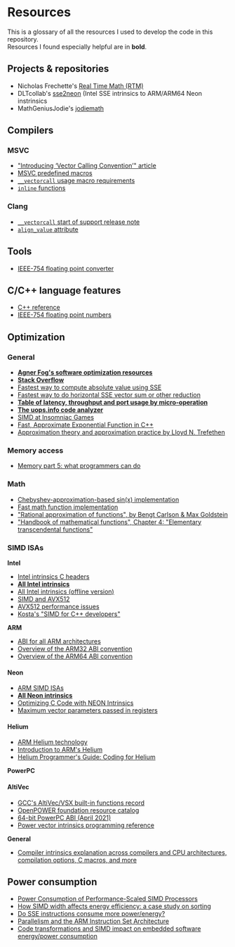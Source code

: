 # Resources
This is a glossary of all the resources I used to develop the code in this repository.  
Resources I found especially helpful are in **bold**.

## Projects & repositories
- Nicholas Frechette's [Real Time Math (RTM)](https://github.com/nfrechette/rtm)
- DLTcollab's [sse2neon](https://github.com/DLTcollab/sse2neon) (Intel SSE intrinsics to ARM/ARM64 Neon instrinsics
- MathGeniusJodie's [jodiemath](https://github.com/MathGeniusJodie/jodiemath)


## Compilers ##
### MSVC
- ["Introducing ‘Vector Calling Convention’" article](https//devblogs.microsoft.com/cppblog/introducing-vector-calling-convention/)
- [MSVC predefined macros](https://docs.microsoft.com/en-us/cpp/preprocessor/predefined-macros?view=msvc-160)
- [`__vectorcall` usage macro requirements](https://github.com/microsoft/STL/blob/9a9820df1a1d3fa84100e3169ff37fdd4fa41759/stl/inc/xstddef#L322)
- [`inline` functions](https://docs.microsoft.com/en-us/cpp/cpp/inline-functions-cpp)

### Clang
- [`__vectorcall` start of support release note](https://releases.llvm.org/3.6.0/tools/clang/docs/ReleaseNotes.html#windows-support)
- [`align_value` attribute](https://clang.llvm.org/docs/AttributeReference.html#align-value)


## Tools ##
- [IEEE-754 floating point converter](https://www.h-schmidt.net/FloatConverter/IEEE754.html)


## C/C++ language features ##
- [C++ reference](https://en.cppreference.com/w/)
- [IEEE-754 floating point numbers](https://steve.hollasch.net/cgindex/coding/ieeefloat.html)


## Optimization ##
### General
- **[Agner Fog's software optimization resources](https://www.agner.org/optimize/)**
- **[Stack Overflow](https://stackoverflow.com/)**
- [Fastest way to compute absolute value using SSE](https://stackoverflow.com/questions/32408665/fastest-way-to-compute-absolute-value-using-sse)
- [Fastest way to do horizontal SSE vector sum or other reduction](https://stackoverflow.com/a/35270026)
- **[Table of latency, throughput and port usage by micro-operation](https://www.uops.info/table.html)**
- **[The uops.info code analyzer](https://uica.uops.info/)**
- [SIMD at Insomniac Games](https://deplinenoise.files.wordpress.com/2015/03/gdc2015_afredriksson_simd.pdf)
- [Fast, Approximate Exponential Function in C++](http://spfrnd.de/posts/2018-03-10-fast-exponential.html)
- [Approximation theory and approximation practice by Lloyd  N. Trefethen](https://people.maths.ox.ac.uk/trefethen/ATAP/ATAPfirst6chapters.pdf)

### Memory access
- [Memory part 5: what programmers can do](https://lwn.net/Articles/255364/)

### Math
- [Chebyshev-approximation-based sin(x) implementation](https://web.archive.org/web/20200628195036/http://mooooo.ooo/chebyshev-sine-approximation/)
- [Fast math function implementation](https://stackoverflow.com/questions/18662261/fastest-implementation-of-sine-cosine-and-square-root-in-c-doesnt-need-to-b)
- ["Rational approximation of functions", by Bengt Carlson & Max Goldstein](https://www.osti.gov/servlets/purl/4374577)
- ["Handbook of mathematical functions", Chapter 4: "Elementary transcendental functions"](http://jonsson.eu/resources/hmf/aas_hmf_master.pdf#page=79&zoom=auto,-214,770)

### SIMD ISAs

**Intel**
- [Intel intrinsics C headers](https://stackoverflow.com/questions/11228855/header-files-for-x86-simd-intrinsics)
- **[All Intel intrinsics](https://web.archive.org/web/20211009193322/https://software.intel.com/sites/landingpage/IntrinsicsGuide/)**
- [All Intel intrinsics (offline version)](https://software.intel.com/content/dam/develop/public/us/en/downloads/intel-intrinsics-guide-offline-v3.6.0.zip)
- [SIMD and AVX512](https://www.uio.no/studier/emner/matnat/ifi/IN3200/v19/teaching-material/avx512.pdf)
- [AVX512 performance issues](https://extensa.tech/blog/avx-throttling-part1/)
- [Kosta's "SIMD for C++ developers"](http://const.me/articles/simd/simd.pdf)


**ARM**
- [ABI for all ARM architectures](https://github.com/ARM-software/abi-aa)
- [Overview of the ARM32 ABI convention](https://docs.microsoft.com/en-us/cpp/build/overview-of-arm-abi-conventions?view=msvc-160)
- [Overview of the ARM64 ABI convention](https://docs.microsoft.com/en-us/cpp/build/arm64-windows-abi-conventions?view=msvc-160)

#### Neon
- [ARM SIMD ISAs](https://developer.arm.com/architectures/instruction-sets/simd-isas)
- **[All Neon intrinsics](https://developer.arm.com/architectures/instruction-sets/intrinsics/)**
- [Optimizing C Code with NEON Intrinsics](https://developer.arm.com/documentation/102467/0100/)
- [Maximum vector parameters passed in registers](https://docs.microsoft.com/en-us/cpp/build/overview-of-arm-abi-conventions?view=msvc-160#parameter-passing)

#### Helium
- [ARM Helium technology](https://developer.arm.com/architectures/instruction-sets/simd-isas/helium)
- [Introduction to ARM's Helium](https://developer.arm.com/documentation/102102/0102)
- [Helium Programmer's Guide: Coding for Helium](https://developer.arm.com/documentation/102095/0100/)


**PowerPC**
#### AltiVec
- [GCC's AltiVec/VSX built-in functions record](https://gcc.gnu.org/onlinedocs/gcc/PowerPC-AltiVec_002fVSX-Built-in-Functions.html)
- [OpenPOWER foundation resource catalog](https://openpowerfoundation.org/technical/resource-catalog/)
- [64-bit PowerPC ABI (April 2021)](https://cdn.openpowerfoundation.org/wp-content/uploads/2021/04/leabi-20201201.pdf)
- [Power vector intrinsics programming reference](https://cdn.openpowerfoundation.org/wp-content/uploads/resources/Intrinsics-Reference_final/Intrinsics-Reference-20200811.pdf)


**General**  
- [Compiler intrinsics explanation across compilers and CPU architectures, compilation options, C macros, and more](https://www.linuxjournal.com/content/introduction-gcc-compiler-intrinsics-vector-processing)

## Power consumption
- [Power Consumption of Performance-Scaled SIMD Processors](https://link.springer.com/chapter/10.1007/978-3-540-30205-6_55)
- [How SIMD width affects energy efficiency: a case study on sorting](https://researcher.watson.ibm.com/researcher/files/jp-INOUEHRS/COOLChips_SIMDsort_slides.pdf)
- [Do SSE instructions consume more power/energy?](https://stackoverflow.com/questions/19722950/do-sse-instructions-consume-more-power-energy)
- [Parallelism and the ARM Instruction Set Architecture](https://www.ics.uci.edu/~eli/courses/cs244-w12/arm.pdf)
- [Code transformations and SIMD impact on embedded software energy/power consumption](https://www.academia.edu/50780003/Code_transformations_and_SIMD_impact_on_embedded_software_energy_power_consumption)

